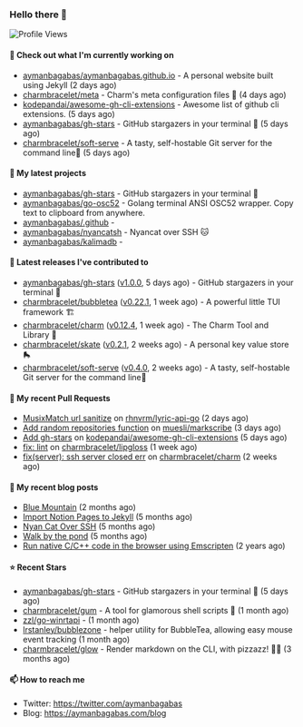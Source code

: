 ### Hello there 👋

![Profile Views](https://komarev.com/ghpvc/?username=aymanbagabas&label=PROFILE+VIEWS)

#### 👷 Check out what I'm currently working on

- [aymanbagabas/aymanbagabas.github.io](https://github.com/aymanbagabas/aymanbagabas.github.io) - A personal website built using Jekyll (2 days ago)
- [charmbracelet/meta](https://github.com/charmbracelet/meta) - Charm&#39;s meta configuration files 🫥 (4 days ago)
- [kodepandai/awesome-gh-cli-extensions](https://github.com/kodepandai/awesome-gh-cli-extensions) - Awesome list of github cli extensions. (5 days ago)
- [aymanbagabas/gh-stars](https://github.com/aymanbagabas/gh-stars) - GitHub stargazers in your terminal 🌟 (5 days ago)
- [charmbracelet/soft-serve](https://github.com/charmbracelet/soft-serve) - A tasty, self-hostable Git server for the command line🍦 (5 days ago)

#### 🌱 My latest projects

- [aymanbagabas/gh-stars](https://github.com/aymanbagabas/gh-stars) - GitHub stargazers in your terminal 🌟
- [aymanbagabas/go-osc52](https://github.com/aymanbagabas/go-osc52) - Golang terminal ANSI OSC52 wrapper. Copy text to clipboard from anywhere.
- [aymanbagabas/.github](https://github.com/aymanbagabas/.github) - 
- [aymanbagabas/nyancatsh](https://github.com/aymanbagabas/nyancatsh) - Nyancat over SSH 🐱
- [aymanbagabas/kalimadb](https://github.com/aymanbagabas/kalimadb) - 

#### 🔭 Latest releases I've contributed to

- [aymanbagabas/gh-stars](https://github.com/aymanbagabas/gh-stars) ([v1.0.0](https://github.com/aymanbagabas/gh-stars/releases/tag/v1.0.0), 5 days ago) - GitHub stargazers in your terminal 🌟
- [charmbracelet/bubbletea](https://github.com/charmbracelet/bubbletea) ([v0.22.1](https://github.com/charmbracelet/bubbletea/releases/tag/v0.22.1), 1 week ago) - A powerful little TUI framework 🏗
- [charmbracelet/charm](https://github.com/charmbracelet/charm) ([v0.12.4](https://github.com/charmbracelet/charm/releases/tag/v0.12.4), 1 week ago) - The Charm Tool and Library 🌟
- [charmbracelet/skate](https://github.com/charmbracelet/skate) ([v0.2.1](https://github.com/charmbracelet/skate/releases/tag/v0.2.1), 2 weeks ago) - A personal key value store 🛼
- [charmbracelet/soft-serve](https://github.com/charmbracelet/soft-serve) ([v0.4.0](https://github.com/charmbracelet/soft-serve/releases/tag/v0.4.0), 2 weeks ago) - A tasty, self-hostable Git server for the command line🍦

#### 🔨 My recent Pull Requests

- [MusixMatch url sanitize](https://github.com/rhnvrm/lyric-api-go/pull/5) on [rhnvrm/lyric-api-go](https://github.com/rhnvrm/lyric-api-go) (2 days ago)
- [Add random repositories function](https://github.com/muesli/markscribe/pull/48) on [muesli/markscribe](https://github.com/muesli/markscribe) (3 days ago)
- [Add gh-stars](https://github.com/kodepandai/awesome-gh-cli-extensions/pull/9) on [kodepandai/awesome-gh-cli-extensions](https://github.com/kodepandai/awesome-gh-cli-extensions) (5 days ago)
- [fix: lint](https://github.com/charmbracelet/lipgloss/pull/101) on [charmbracelet/lipgloss](https://github.com/charmbracelet/lipgloss) (1 week ago)
- [fix(server): ssh server closed err](https://github.com/charmbracelet/charm/pull/170) on [charmbracelet/charm](https://github.com/charmbracelet/charm) (2 weeks ago)

#### 📜 My recent blog posts

- [Blue Mountain](https://aymanbagabas.com/blog/2022/06/02/blue-mountain.html) (2 months ago)
- [Import Notion Pages to Jekyll](https://aymanbagabas.com/blog/2022/03/29/import-notion-pages-to-jekyll.html) (5 months ago)
- [Nyan Cat Over SSH](https://aymanbagabas.com/blog/2022/03/25/nyan-cat-over-ssh.html) (5 months ago)
- [Walk by the pond](https://aymanbagabas.com/blog/2022/03/10/walk-by-the-pond.html) (5 months ago)
- [Run native C/C&#43;&#43; code in the browser using Emscripten](https://aymanbagabas.com/blog/2020/11/18/run-native-c-c&#43;&#43;-code-in-the-browser-using-emscripten.html) (2 years ago)

#### ⭐ Recent Stars

- [aymanbagabas/gh-stars](https://github.com/aymanbagabas/gh-stars) - GitHub stargazers in your terminal 🌟 (5 days ago)
- [charmbracelet/gum](https://github.com/charmbracelet/gum) - A tool for glamorous shell scripts 🎀 (1 month ago)
- [zzl/go-winrtapi](https://github.com/zzl/go-winrtapi) -  (1 month ago)
- [lrstanley/bubblezone](https://github.com/lrstanley/bubblezone) - helper utility for BubbleTea, allowing easy mouse event tracking (1 month ago)
- [charmbracelet/glow](https://github.com/charmbracelet/glow) - Render markdown on the CLI, with pizzazz! 💅🏻 (3 months ago)

#### 📫 How to reach me

- Twitter: https://twitter.com/aymanbagabas
- Blog: https://aymanbagabas.com/blog
